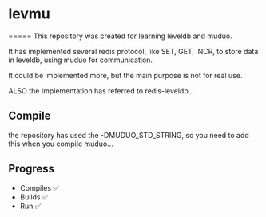 # levmu
=====
This repository was created for learning leveldb and muduo.

It has implemented several redis protocol, like SET, GET, INCR, to store data in leveldb, using muduo for communication.

It could be implemented more, but the main purpose is not for real use.

ALSO the Implementation has referred to redis-leveldb...

## Compile
the repository has used the -DMUDUO_STD_STRING, so you need to add this when you compile muduo...

## Progress
  - Compiles  :white_check_mark:
  - Builds    :white_check_mark:
  - Run       :white_check_mark:
